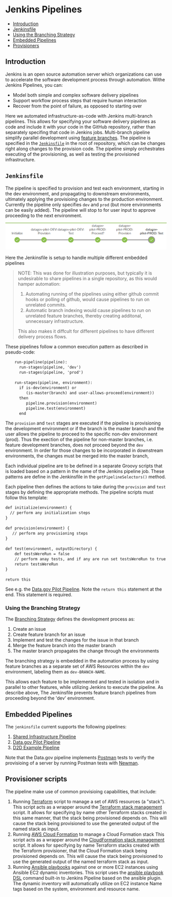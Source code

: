 # Jenkins Pipelines

+ [Introduction](#intro)
+ [Jenkinsfile](#jenkinsfile)
+ [Using the Branching Strategy](#branching)
+ [Embedded Pipelines](#pipelines)
+ [Provisioners](#provisioners)

## <a name="intro"></a>Introduction

Jenkins is an open source automation server which organizations
can use to accelerate the software development process through automation.
Withe Jenkins Pipelines, you can:

- Model both simple and complex software delivery pipelines
- Support workflow process steps that require human interaction
- Recover from the point of failure, as opposed to starting over

Here we automated infrastructure-as-code with Jenkins multi-branch
pipelines. This allows for specifying your software delivery pipelines
as code and include it with your code in the GitHub repository,
rather than separately specifing that code in Jenkins jobs.
Multi-branch pipeline simplify parallel development using
[feature branches](../InfrastructureAsCode.md/#impl-workflow).
The pipeline is specified in the [`Jenkinsfile`](#jenkinsfile)
in the root of repository, which can be changes  right along
changes to the provision code.
The pipeline simply orchestrates executing of the provisioning,
as well as testing the provisioned infrastructure.

## <a name="jenkinsfile"></a>`Jenkinsfile`

The pipeline is specified to provision and test each environment,
starting in the dev environment, and propagating to downstream
environments, ultimately applying the provisioing changes to the
production environment.
Currently the pipeline only specifies `dev` and `prod`
(but more environments can be easily added).
The pipeline will stop to for user input to approve proceeding to
the next environment.

![Example of a Jenkins Pipeline](./JenkinsPipelineExample.png)

Here the Jenkinsfile is setup to handle multiple different embedded
pipelines

> NOTE: This was done for illustration purposes, but typically it is
> undesirable to share pipelines in a single repository, as this would
> hamper automation:
>
>    1. Automating running of the pipelines using either github commit
>       hooks or polling of github, would cause pipelines to run on
>       unrelated commits.
>    2. Automatic branch indexing would cause pipelines to run on
>       unrelated feature branches, thereby creating additonal,
>       unnecessary infrastructure.
>
> This also makes it diffcult for different pipelines to have different
> delivery process flows.


These pipelines follow a common execution pattern as described in pseudo-code:

```
    run-pipeline(pipeline):
      run-stages(pipeline, 'dev')
      run-stages(pipeline, 'prod')

    run-stages(pipeline, environment):
      if is-dev(environment) or
         (is-master(branch) and user-allows-proceed(environment))
      then
         pipeline.provision(environment)
         pipeline.test(environment)
      end

```

The `provision` and `test` stages are executed if the pipeline is
provisioning the development environment or
if the branch is the master branch and the user allows the pipeline
to proceed to the specific non-dev environment (prod).
Thus the exection of the pipeline for non-master branches, i.e. feature
development branches, does not proceed beyond the `dev` environment.
In order for those changes to be incorporated in downstream environments,
the changes must be merged into the master branch,

Each individual pipeline are to be defined in a separate Groovy scripts
that is loaded based on a pattern in the name of the Jenkins pipeline
job. These patterns are define in the Jenkinsfile in the
`getPipelineSelectors()` method.

Each pipeline then defines the actions to take during the `provision`
and `test` stages by defining the appropriate methods.
The pipeline scripts must follow this template:

```
def initialize(environment) {
  // perform any initialization steps
}

def provision(environment) {
   // perform any provisioning steps
}

def test(environment, outputDirectory) {
    def testsWereRun = false
    // perform anay tests, and if any are run set testsWereRun to true
    return testsWereRun
}

return this
```

See e.g. the [Data.gov Pilot Pipeline](./pipeline/datagov-pilot.groovy).
Note the `return this` statement at the end. This statement is required.

### <a name="branching"></a>Using the Branching Strategy

The [Branching Strategy](../InfrastructureAsCode.md/#impl-workflow)
defines the development process as:
1. Create an issue
2. Create feature branch for an issue
3. Implement and test the changes for the issue in that branch
4. Merge the feature branch into the master branch
5. The master branch propagates the change through the environments

The branching strategy is embedded in the automation process by using
feature branches as a separate set of AWS Resources within the `dev`
environment, labeling them as `dev-BRANCH-NAME`.

This allows each feature to be implemented and tested in isolation and
in parallel to other features, while utilizing Jenkins to execute the
pipeline.
As describe above, The Jenkinsfile prevents feature branch pipelines
from proceeding beyond the 'dev' environment.


## <a name="pipelines"></a>Embedded Pipelines

The `jenkinsfile` current supports the following pipelines:

1. [Shared Infrastructure Pipeline](./pipeline/shared-infrastructure.groovy)
2. [Data.gov Pilot Pipeline](./pipeline/datagov-pilot.groovy)
3. [D2D Example Pipeline](./pipeline/d2d.groovy)

Note that the Data.gov pipeline implements
[Postman](https://www.getpostman.com/docs/) tests to verify
the provisioing of a server by running Postman tests with
[Newman](https://www.npmjs.com/package/newman).


## <a name="provisioners"></a>Provisioner scripts

The pipeline make use of common provisioing capabilities, that include:

1. Running [Terraform](provisioner/terraform.groovy) script to manage
   a set of AWS resources (a "stack").
   This script acts as a wrapper around the
   [Terraform stack management](../terraform/bin/README.md) script.
   It allows for specifying by name other Terraform stacks created in
   this same manner, that the stack being provisioned depends on.
   This will cause the stack being provisioned to use the generated
   output of the named stack as input.
2. Running [AWS Cloud Formation](provisioner/cloud-formation.groovy)
   to manage a Cloud Formation stack
   This script acts as a wrapper around the
   [CloudFormation stack management](../cloud-formation/bin/README.md)
   script.
   It allows for specifying by name Terraform stacks created with the
   Terraform provisioner, that the Cloud Formation stack being
   provisioned depends on.
   This will cause the stack being provisioned to use the generated
   output of the named terraform stack as input.
3. Running [Ansible playbooks](provisioner/playbook.groovy) against one
   or more EC2 instances using Ansible EC2 dynamic inventories.
   This script uses the [ansible playbook DSL](https://github.com/jenkinsci/ansible-plugin)
   command built-in to Jenkins Pipeline based on the ansible plugin.
   The dynamic inventory will automatically utilize on EC2 instance
   Name tags based on the system, environment and resource name.

